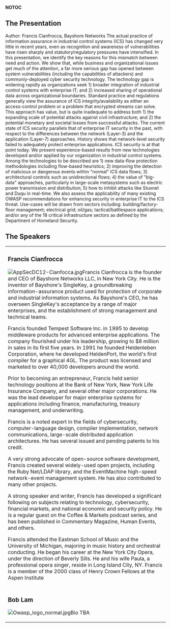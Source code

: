 <noinclude></noinclude> __NOTOC__

## The Presentation

Author: Francis Cianfrocca, Bayshore Networks
The actual practice of information assurance in industrial control
systems (ICS) has changed very little in recent years, even as
recognition and awareness of vulnerabilities have risen sharply and
statutory/regulatory pressures have intensified. In this presentation,
we identify the key reasons for this mismatch between need and action.
We show that, while business and organizational issues get much of the
attention, a far more serious gap has opened between system
vulnerabilities (including the capabilities of attackers) and
commonly-deployed cyber security technology.
The technology gap is widening rapidly as organizations seek 1) broader
integration of industrial control systems with enterprise IT; and 2)
increased sharing of operational data across organizational
boundaries.
Standard practice and regulations generally view the assurance of ICS
integrity/availability as either an access-control problem or a problem
that encrypted streams can solve. This approach has value, but is quite
inadequate to address both 1) the expanding scale of potential attacks
against civil infrastructure; and 2) the potential monetary and societal
losses from successful attacks. The current state of ICS security
parallels that of enterprise IT security in the past, with respect to
the differences between the network (Layer-3) and the application
(Layer-7) approaches. History shows that network-level security failed
to adequately protect enterprise applications. ICS security is at that
point today.
We present experience-based results from new technologies developed
and/or applied by our organization in industrial control systems. Among
the technologies to be described are 1) new data-flow protection
methodologies including flow-based heuristics; 2) improving the
detection of malicious or dangerous events within "normal" ICS data
flows; 3) architectural controls such as unidirectional flows; 4) the
value of "big-data" approaches, particularly in large-scale metasystems
such as electric power transmission and distribution; 5) how to inhibit
attacks like Stuxnet and Duqu in real-time.
We also assess the applicability of many existing OWASP recommendations
for enhancing security in enterprise IT to the ICS threat.
Use-cases will be drawn from sectors including: building/factory-floor
management; electrical grid; oil/gas; tactical/battlespace applications;
and/or any of the 18 critical infrastructure sectors as defined by the
Department of Homeland Security.

## The Speakers

<table>

<tr>

<td>

### Francis Cianfrocca

![AppSecDC12-Cianfocca.jpg](AppSecDC12-Cianfocca.jpg
"AppSecDC12-Cianfocca.jpg")Francis Cianfrocca is the founder and CEO of
Bayshore Networks LLC, in New York City. He is the inventor of
Bayshore's SingleKey, a groundbreaking information-assurance product
used for protection of corporate and industrial information systems. As
Bayshore's CEO, he has overseen SingleKey's acceptance by a range of
major enterprises, and the establishment of strong management and
technical teams.

Francis founded Tempest Software Inc. in 1995 to develop middleware
products for advanced enterprise applications. The company flourished
under his leadership, growing to $8 million in sales in its first five
years. In 1991 he founded Heldenleben Corporation, where he developed
HeldenPort, the world's first compiler for a graphical 4GL. The product
was licensed and marketed to over 40,000 developers around the world.

Prior to becoming an entrepreneur, Francis held senior technology
positions at the Bank of New York, New York Life Insurance Company, and
several other major corporations. He was the lead developer for major
enterprise systems for applications including finance, manufacturing,
treasury management, and underwriting.

Francis is a noted expert in the fields of cybersecurity,
computer-language design, compiler implementation, network
communications, large-scale distributed application architectures. He
has several issued and pending patents to his credit.

A very strong advocate of open-source software development, Francis
created several widely-used open projects, including the Ruby Net/LDAP
library, and the EventMachine high-speed network-event management
system. He has also contributed to many other projects.

A strong speaker and writer, Francis has developed a significant
following on subjects relating to technology, cybersecurity, financial
markets, and national economic and security policy. He is a regular
guest on the Coffee & Markets podcast series, and has been published in
Commentary Magazine, Human Events, and others.

Francis attended the Eastman School of Music and the University of
Michigan, majoring in music history and orchestral conducting. He began
his career at the New York City Opera, under the direction of Beverly
Sills. He and his wife Paula, a professional opera singer, reside in
Long Island City, NY. Francis is a member of the 2000 class of Henry
Crown Fellows at the Aspen Institute

</td>

</tr>

<tr>

<td>

### Bob Lam

![Owasp_logo_normal.jpg](Owasp_logo_normal.jpg
"Owasp_logo_normal.jpg")Bio TBA

</td>

</tr>

</table>

<noinclude></noinclude>
